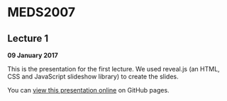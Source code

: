 # MEDS2007

## Lecture 1

**09 January 2017**

This is the presentation for the first lecture. We used reveal.js (an HTML, CSS and JavaScript slideshow library) to create the slides. 

You can [view this presentation online]() on GitHub pages.
